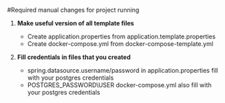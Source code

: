 #Required manual changes for project running
 1. **Make useful version of all template files**  
    - Create application.properties from application.template.properties
    - Create docker-compose.yml from docker-compose-template.yml  
    
 2. **Fill credentials in files that you created**  
    - spring.datasource.username/password in application.properties fill with your postgres credentials
    - POSTGRES_PASSWORD\USER docker-compose.yml also fill with your postgres credentials
    
 
 
 